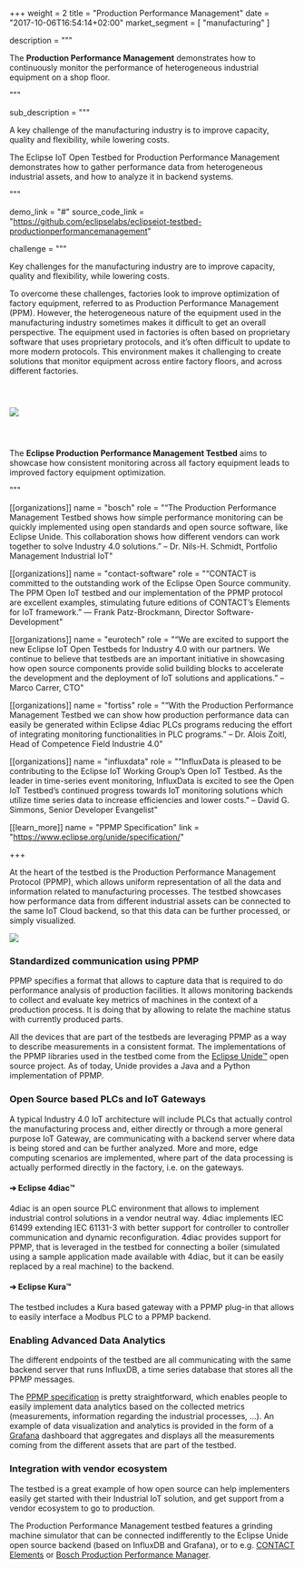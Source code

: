 +++
weight = 2
title = "Production Performance Management"
date = "2017-10-06T16:54:14+02:00"
market_segment = [
    "manufacturing"
]

description = """
<p>The <strong>Production Performance Management</strong> demonstrates how to continuously monitor the performance of heterogeneous industrial equipment on a shop floor.</p>
"""

sub_description = """
<p>A key challenge of the manufacturing industry is to improve capacity, quality and flexibility, while lowering costs.</p>
<p>The Eclipse IoT Open Testbed for Production Performance Management demonstrates how to gather performance data from heterogeneous industrial assets, and how to analyze it in backend systems.</p>
"""

demo_link = "#"
source_code_link = "https://github.com/eclipselabs/eclipseiot-testbed-productionperformancemanagement"

challenge =  """
<p>
    Key challenges for the manufacturing industry are to improve capacity, quality and flexibility, while lowering costs. 
</p>
<p>
    To overcome these challenges, factories look to improve optimization of factory equipment, referred to as Production Performance Management (PPM). However, the heterogeneous nature of the equipment used in the manufacturing industry sometimes makes it difficult to get an overall perspective. The equipment used in factories is often based on proprietary software that uses proprietary protocols, and it’s often difficult to update to more modern protocols. This environment makes it challenging to create solutions that monitor equipment across entire factory floors, and across different factories.
</p>
<div class="row col-md-10 col-md-offset-1">
<img src="/assets/images/testbeds/production-performance-management-value-proposition.png" class="img-responsive" style="margin-top: 3em;margin-bottom: 3em;">        
</div>
<div class="row col-md-12">
<p>
    The <strong>Eclipse Production Performance Management Testbed</strong> aims to showcase how consistent monitoring across all factory equipment leads to improved factory equipment optimization.
</p>
</div>
"""

[[organizations]]
name = "bosch"
role = "“The Production Performance Management Testbed shows how simple performance monitoring can be quickly implemented using open standards and open source software, like Eclipse Unide. This collaboration shows how different vendors can work together to solve Industry 4.0 solutions.” – Dr. Nils-H. Schmidt, Portfolio Management Industrial IoT"

[[organizations]]
name = "contact-software"
role = "“CONTACT is committed to the outstanding work of the Eclipse Open Source community. The PPM Open IoT testbed and our implementation of the PPMP protocol are excellent examples, stimulating future editions of CONTACT’s Elements for IoT framework.” — Frank Patz-Brockmann, Director Software-Development"

[[organizations]]
name = "eurotech"
role = "“We are excited to support the new Eclipse IoT Open Testbeds for Industry 4.0 with our partners. We continue to believe that testbeds are an important initiative in showcasing how open source components provide solid building blocks to accelerate the development and the deployment of IoT solutions and applications.” – Marco Carrer, CTO"

[[organizations]]
name = "fortiss"
role = "“With the Production Performance Management Testbed we can show how production performance data can easily be generated within Eclipse 4diac PLCs programs reducing the effort of integrating monitoring functionalities in PLC programs.” – Dr. Alois Zoitl, Head of Competence Field Industrie 4.0"

[[organizations]]
name = "influxdata"
role = "“InfluxData is pleased to be contributing to the Eclipse IoT Working Group’s Open IoT Testbed. As the leader in time-series event monitoring, InfluxData is excited to see the Open IoT Testbed’s continued progress towards IoT monitoring solutions which utilize time series data to increase efficiencies and lower costs.” – David G. Simmons, Senior Developer Evangelist"

[[learn_more]]
name = "PPMP Specification"
link = "https://www.eclipse.org/unide/specification/"

+++
<div class="row">
    <div class="col-md-12">
        <p>
        At the heart of the testbed is the Production Performance Management Protocol (PPMP), which allows uniform representation of all the data and information related to manufacturing processes. The testbed showcases how performance data from different industrial assets can be connected to the same IoT Cloud backend, so that this data can be further processed, or simply visualized. 
        </p>
    </div>
    <div class="col-md-10 col-md-offset-1">
        <img src="/assets/images/testbeds/production-performance-management-architecture.png" class="img-responsive">        
    </div>
    <div class="col-md-12">
        <h3 class="purple">Standardized communication using PPMP</h3>
        <p>
            PPMP specifies a format that allows to capture data that is required to do performance analysis of production facilities. It allows monitoring backends to collect and evaluate key metrics of machines in the context of a production process. It is doing that by allowing to relate the machine status with currently produced parts.
        </p>
        <p>
            All the devices that are part of the testbeds are leveraging PPMP as a way to describe measurements in a consistent format. The implementations of the PPMP libraries used in the testbed come from the <a href="https://www.eclipse.org/unide/" target="_blank">Eclipse Unide™</a> open source project. As of today, Unide provides a Java and a Python implementation of PPMP.
        </p>
        <h3 class="purple">Open Source based PLCs and IoT Gateways</h3>
        <p>
            A typical Industry 4.0 IoT architecture will include PLCs that actually control the manufacturing process and, either directly or through a more general purpose IoT Gateway, are communicating with a backend server where data is being stored and can be further analyzed. More and more, edge computing scenarios are implemented, where part of the data processing is actually performed directly in the factory, i.e. on the gateways.
        </p>
        <h4>➔ Eclipse 4diac™️</h4>
        <p>4diac is an open source PLC environment that allows to implement industrial control solutions in a vendor neutral way. 4diac implements IEC 61499 extending IEC 61131-3 with better support for controller to controller communication and dynamic reconfiguration. 4diac provides support for PPMP, that is leveraged in the testbed for connecting a boiler (simulated using a sample application made available with 4diac, but it can be easily replaced by a real machine) to the backend.</p>
        <h4>➔ Eclipse Kura™</h4>
        <p>The testbed includes a Kura based gateway with a PPMP plug-in that allows to easily interface a Modbus PLC to a PPMP backend.</p>
        <h3 class="purple">Enabling Advanced Data Analytics</h3>
        <p>
            The different endpoints of the testbed are all communicating with the same backend server that runs InfluxDB, a time series database that stores all the PPMP messages.
        </p>
        <p>
            The <a href="https://www.eclipse.org/unide/specification/" target="_blank">PPMP specification</a> is pretty straightforward, which enables people to easily implement data analytics based on the collected metrics (measurements, information regarding the industrial processes, …). An example of data visualization and analytics is provided in the form of a <a href="https://grafana.com/" target="_blank">Grafana</a> dashboard that aggregates and displays all the measurements coming from the different assets that are part of the testbed.
        </p>
        <h3>
            Integration with vendor ecosystem
        </h3>
        <p>
            The testbed is a great example of how open source can help implementers easily get started with their Industrial IoT solution, and get support from a vendor ecosystem to go to production.
        </p>
        <p>
            The Production Performance Management testbed features a grinding machine simulator that can be connected indifferently to the Eclipse Unide open source backend (based on InfluxDB and Grafana), or to e.g. <a href="https://www.contact-software.com/en/products/elements-for-iot/" target="_blank">CONTACT Elements</a> or <a href="https://www.bosch-si.com/manufacturing/solutions/production-performance/production-performance-manager.html" target="_blank">Bosch Production Performance Manager</a>.
        </p>
    </div>
</div>